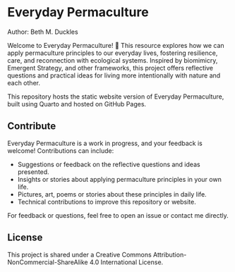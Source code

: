 # Everyday Permaculture

Author: Beth M. Duckles

Welcome to Everyday Permaculture! 🌱 This resource explores how we can apply permaculture principles to our everyday lives, fostering resilience, care, and reconnection with ecological systems. Inspired by biomimicry, Emergent Strategy, and other frameworks, this project offers reflective questions and practical ideas for living more intentionally with nature and each other.

This repository hosts the static website version of Everyday Permaculture, built using Quarto and hosted on GitHub Pages.

## Contribute

Everyday Permaculture is a work in progress, and your feedback is welcome! Contributions can include:

* Suggestions or feedback on the reflective questions and ideas presented.
* Insights or stories about applying permaculture principles in your own life.
* Pictures, art, poems or stories about these principles in daily life. 
* Technical contributions to improve this repository or website.

For feedback or questions, feel free to open an issue or contact me directly.

## License

This project is shared under a Creative Commons Attribution-NonCommercial-ShareAlike 4.0 International License.
